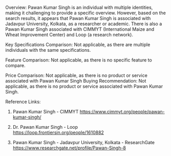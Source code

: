 Overview:
Pawan Kumar Singh is an individual with multiple identities, making it challenging to provide a specific overview. However, based on the search results, it appears that Pawan Kumar Singh is associated with Jadavpur University, Kolkata, as a researcher or academic. There is also a Pawan Kumar Singh associated with CIMMYT (International Maize and Wheat Improvement Center) and Loop (a research network).

Key Specifications Comparison:
Not applicable, as there are multiple individuals with the same specifications.

Feature Comparison:
Not applicable, as there is no specific feature to compare.

Price Comparison:
Not applicable, as there is no product or service associated with Pawan Kumar Singh Buying Recommendation:
Not applicable, as there is no product or service associated with Pawan Kumar Singh.

Reference Links:
1. Pawan Kumar Singh - CIMMYT
   https://www.cimmyt.org/people/pawan-kumar-singh/

2. Dr. Pawan Kumar Singh - Loop
   https://loop.frontiersin.org/people/1610882

3. Pawan Kumar Singh - Jadavpur University, Kolkata - ResearchGate
   https://www.researchgate.net/profile/Pawan-Singh-8